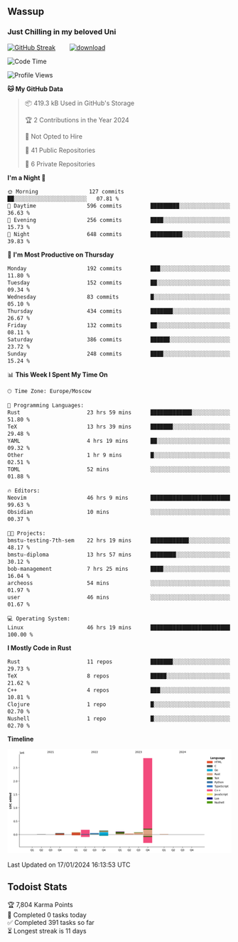 ## Wassup 
### Just Chilling in my beloved Uni 

<!--
-->

[![GitHub Streak](http://github-readme-streak-stats.herokuapp.com?user=archeoss&theme=shades-of-purple&hide_border=true&date_format=j%20M%5B%20Y%5D)](https://git.io/streak-stats)&nbsp;&nbsp;&nbsp;&nbsp;&nbsp;&nbsp;&nbsp;&nbsp;[![download](https://user-images.githubusercontent.com/68448737/147796309-d8b65b1d-4dde-40d9-b03a-2b42aaa6cd43.jpeg)
](http://bmstu.ru/)

<!--START_SECTION:waka-->
![Code Time](http://img.shields.io/badge/Code%20Time-2%2C387%20hrs%2048%20mins-blue)

![Profile Views](http://img.shields.io/badge/Profile%20Views-27-blue)

**🐱 My GitHub Data** 

> 📦 419.3 kB Used in GitHub's Storage 
 > 
> 🏆 2 Contributions in the Year 2024
 > 
> 🚫 Not Opted to Hire
 > 
> 📜 41 Public Repositories 
 > 
> 🔑 6 Private Repositories 
 > 
**I'm a Night 🦉** 

```text
🌞 Morning                127 commits         ██░░░░░░░░░░░░░░░░░░░░░░░   07.81 % 
🌆 Daytime                596 commits         █████████░░░░░░░░░░░░░░░░   36.63 % 
🌃 Evening                256 commits         ████░░░░░░░░░░░░░░░░░░░░░   15.73 % 
🌙 Night                  648 commits         ██████████░░░░░░░░░░░░░░░   39.83 % 
```
📅 **I'm Most Productive on Thursday** 

```text
Monday                   192 commits         ███░░░░░░░░░░░░░░░░░░░░░░   11.80 % 
Tuesday                  152 commits         ██░░░░░░░░░░░░░░░░░░░░░░░   09.34 % 
Wednesday                83 commits          █░░░░░░░░░░░░░░░░░░░░░░░░   05.10 % 
Thursday                 434 commits         ███████░░░░░░░░░░░░░░░░░░   26.67 % 
Friday                   132 commits         ██░░░░░░░░░░░░░░░░░░░░░░░   08.11 % 
Saturday                 386 commits         ██████░░░░░░░░░░░░░░░░░░░   23.72 % 
Sunday                   248 commits         ████░░░░░░░░░░░░░░░░░░░░░   15.24 % 
```


📊 **This Week I Spent My Time On** 

```text
🕑︎ Time Zone: Europe/Moscow

💬 Programming Languages: 
Rust                     23 hrs 59 mins      █████████████░░░░░░░░░░░░   51.80 % 
TeX                      13 hrs 39 mins      ███████░░░░░░░░░░░░░░░░░░   29.48 % 
YAML                     4 hrs 19 mins       ██░░░░░░░░░░░░░░░░░░░░░░░   09.32 % 
Other                    1 hr 9 mins         █░░░░░░░░░░░░░░░░░░░░░░░░   02.51 % 
TOML                     52 mins             ░░░░░░░░░░░░░░░░░░░░░░░░░   01.88 % 

🔥 Editors: 
Neovim                   46 hrs 9 mins       █████████████████████████   99.63 % 
Obsidian                 10 mins             ░░░░░░░░░░░░░░░░░░░░░░░░░   00.37 % 

🐱‍💻 Projects: 
bmstu-testing-7th-sem    22 hrs 19 mins      ████████████░░░░░░░░░░░░░   48.17 % 
bmstu-diploma            13 hrs 57 mins      ████████░░░░░░░░░░░░░░░░░   30.12 % 
bob-management           7 hrs 25 mins       ████░░░░░░░░░░░░░░░░░░░░░   16.04 % 
archeoss                 54 mins             ░░░░░░░░░░░░░░░░░░░░░░░░░   01.97 % 
user                     46 mins             ░░░░░░░░░░░░░░░░░░░░░░░░░   01.67 % 

💻 Operating System: 
Linux                    46 hrs 19 mins      █████████████████████████   100.00 % 
```

**I Mostly Code in Rust** 

```text
Rust                     11 repos            ███████░░░░░░░░░░░░░░░░░░   29.73 % 
TeX                      8 repos             █████░░░░░░░░░░░░░░░░░░░░   21.62 % 
C++                      4 repos             ███░░░░░░░░░░░░░░░░░░░░░░   10.81 % 
Clojure                  1 repo              █░░░░░░░░░░░░░░░░░░░░░░░░   02.70 % 
Nushell                  1 repo              █░░░░░░░░░░░░░░░░░░░░░░░░   02.70 % 
```



**Timeline**

![Lines of Code chart](https://raw.githubusercontent.com/archeoss/archeoss/master/assets/bar_graph.png)


 Last Updated on 17/01/2024 16:13:53 UTC
<!--END_SECTION:waka-->

## Todoist Stats

<!-- TODO-IST:START -->
🏆  7,804 Karma Points           
🌸  Completed 0 tasks today           
✅  Completed 391 tasks so far           
⏳  Longest streak is 11 days
<!-- TODO-IST:END -->

